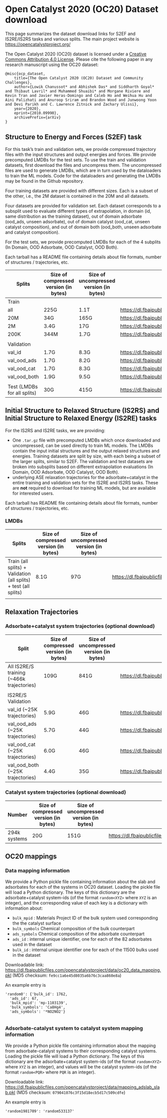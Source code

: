 # Open Catalyst 2020 (OC20) Dataset download


This page summarizes the dataset download links for S2EF and IS2RE/IS2RS tasks and various splits. The main project website is https://opencatalystproject.org/ 

The Open Catalyst 2020 (OC20) dataset is licensed under a [Creative Commons Attribution 4.0 License](https://creativecommons.org/licenses/by/4.0/legalcode). Please cite the following paper in any research manuscript using the OC20 dataset:


```
@misc{ocp_dataset,
    title={The Open Catalyst 2020 (OC20) Dataset and Community Challenges},
    author={Lowik Chanussot* and Abhishek Das* and Siddharth Goyal* and Thibaut Lavril* and Muhammed Shuaibi* and Morgane Riviere and Kevin Tran and Javier Heras-Domingo and Caleb Ho and Weihua Hu and Aini Palizhati and Anuroop Sriram and Brandon Wood and Junwoong Yoon and Devi Parikh and C. Lawrence Zitnick and Zachary Ulissi},
    year={2020},
    eprint={2010.09990},
    archivePrefix={arXiv}
}
```



## Structure to Energy and Forces (S2EF) task

For this task’s train and validation sets, we provide compressed trajectory files with the input structures and output energies and forces.  We provide precomputed LMDBs for the test sets. To use the train and validation datasets, first download the files and uncompress them. The uncompressed files are used to generate LMDBs, which are in turn used by the dataloaders to train the ML models. Code for the dataloaders and generating the LMDBs may be found in the Github repository.

Four training datasets are provided with different sizes. Each is a subset of the other, i.e., the 2M dataset is contained in the 20M and all datasets.

Four datasets are provided for validation set. Each dataset corresponds to a subsplit used to evaluate different types of extrapolation, in domain (id, same distribution as the training dataset), out of domain adsorbate (ood_ads, unseen adsorbate), out of domain catalyst (ood_cat, unseen catalyst composition), and out of domain both (ood_both, unseen adsorbate and catalyst composition).

For the test sets, we provide precomputed LMDBs for each of the 4 subplits (In Domain, OOD Adsorbate, OOD Catalyst, OOD Both).

Each tarball has a README file containing details about file formats, number of structures / trajectories, etc.

|Splits	|Size of compressed version (in bytes)	|Size of uncompressed version (in bytes)	|Downloadable link	|MD5 checksum	|
|---	|---	|---	|---	|---	|
|Train	|	|	|	|	|
|all	|225G	|1.1T	|https://dl.fbaipublicfiles.com/opencatalystproject/data/s2ef_train_all.tar	|12a7087bfd189a06ccbec9bc7add2bcd	|
|20M	|34G	|165G	|https://dl.fbaipublicfiles.com/opencatalystproject/data/s2ef_train_20M.tar	|953474cb93f0b08cdc523399f03f7c36	|
|2M	|3.4G	|17G	|https://dl.fbaipublicfiles.com/opencatalystproject/data/s2ef_train_2M.tar	|863bc983245ffc0285305a1850e19cf7	|
|200K	|344M	|1.7G	|https://dl.fbaipublicfiles.com/opencatalystproject/data/s2ef_train_200K.tar	|f8d0909c2623a393148435dede7d3a46	|
|	|	|	|	|	|
|Validation	|	|	|	|	|
|val_id	|1.7G	|8.3G	|https://dl.fbaipublicfiles.com/opencatalystproject/data/s2ef_val_id.tar	|f57f7f5c1302637940f2cc858e789410	|
|val_ood_ads	|1.7G	|8.2G	|https://dl.fbaipublicfiles.com/opencatalystproject/data/s2ef_val_ood_ads.tar	|431ab0d7557a4639605ba8b67793f053	|
|val_ood_cat	|1.7G	|8.3G	|https://dl.fbaipublicfiles.com/opencatalystproject/data/s2ef_val_ood_cat.tar	|532d6cd1fe541a0ddb0aa0f99962b7db	|
|val_ood_both	|1.9G	|9.5G	|https://dl.fbaipublicfiles.com/opencatalystproject/data/s2ef_val_ood_both.tar	|5731862978d80502bbf7017d68c2c729	|
|	|	|	|	|	|
|Test (LMDBs for all splits)	|30G	|415G	|https://dl.fbaipublicfiles.com/opencatalystproject/data/s2ef_test_lmdbs.tar.gz	|bcada432482f6e87b24e14b6b744992a	|





## Initial Structure to Relaxed Structure (IS2RS) and Initial Structure to Relaxed Energy (IS2RE) tasks

For the IS2RS and IS2RE tasks, we are providing:

* One `.tar.gz` file with precomputed LMDBs which once downloaded and uncompressed, can be used directly to train ML models. The LMDBs contain the input initial structures and the output relaxed structures and energies. Training datasets are split by size, with each being a subset of the larger splits, similar to S2EF. The validation and test datasets are broken into subsplits based on different extrapolation evaluations (In Domain, OOD Adsorbate, OOD Catalyst, OOD Both).
* underlying ASE relaxation trajectories for the adsorbate+catalyst in the entire training and validation sets for the IS2RE and IS2RS tasks. These are **not** required to download for training ML models, but are available for interested users.


Each tarball has README file containing details about file formats, number of structures / trajectories, etc.


### LMDBs

|Splits	|Size of compressed version (in bytes)	|Size of uncompressed version (in bytes)	|Downloadable link	|MD5 checksum	|
|---	|---	|---	|---	|---	|
|Train (all splits) + Validation (all splits) + test (all splits)	|8.1G	|97G	|https://dl.fbaipublicfiles.com/opencatalystproject/data/is2res_train_val_test_lmdbs.tar.gz	|cfc04dd2f87b4102ab2f607240d25fb1	|
|	|	|	|	|	|




## Relaxation Trajectories

### Adsorbate+catalyst system trajectories (optional download)

|Split 	|Size of compressed version (in bytes)	|Size of uncompressed version (in bytes)	|Downloadable link	|MD5 checksum	|
|---	|---	|---	|---	|---	|
|All IS2RE/S training (~466k trajectories)	|109G	|841G	|https://dl.fbaipublicfiles.com/opencatalystproject/data/is2res_train_trajectories.tar	|9e3ed4d1e497bfdce4472ee70455edef	|
|	|	|	|	|	|
|IS2RE/S Validation	|	|	|	|	|
|val_id (~25K trajectories)	|5.9G	|46G	|https://dl.fbaipublicfiles.com/opencatalystproject/data/is2res_val_id_trajectories.tar	|fcb71363018fb1e7127db2500e39e11a	|
|val_ood_ads (~25K trajectories)	|5.7G	|44G	|https://dl.fbaipublicfiles.com/opencatalystproject/data/is2res_val_ood_ads_trajectories.tar	|5ced8ea84584aa229d31e693e0fb090f	|
|val_ood_cat (~25K trajectories)	|6.0G	|46G	|https://dl.fbaipublicfiles.com/opencatalystproject/data/is2res_val_ood_cat_trajectories.tar	|88dcc02fd8c174a72d2c416878fc44ff	|
|val_ood_both (~25K trajectories)	|4.4G	|35G	|https://dl.fbaipublicfiles.com/opencatalystproject/data/is2res_val_ood_both_trajectories.tar	|bc74b6474a13542cc56eaa97bd51adfc	|

### Catalyst system trajectories (optional download)

|Number	|Size of compressed version (in bytes)	|Size of uncompressed version (in bytes)	|Downloadable link	|MD5 checksum	|
|---	|---	|---	|---	|---	|
|294k systems	|20G	|151G	|https://dl.fbaipublicfiles.com/opencatalystproject/data/slab_trajectories.tar	|347f4183465810e9b384e7a033baefc7	|



## OC20 mappings

### Data mapping information

We provide a Python pickle file containing information about the slab and adsorbates for each of the systems in OC20 dataset. Loading the pickle file will load a Python dictionary. The keys of this dictionary are the adsorbate+catalyst system-ids (of the format `random<XYZ>`  where `XYZ` is an integer), and the corresponding value of each key is a dictionary with information about:

* `bulk_mpid` : Materials Project ID of the bulk system used corresponding the the catalyst surface
* `bulk_symbols`  Chemical composition of the bulk counterpart
* `ads_symbols`  Chemical composition of the adsorbate counterpart
* `ads_id` : internal unique identifier, one for each of the 82 adsorbates used in the dataset
* `bulk_id` : internal unique identifier one for each of the 11500 bulks used in the dataset


Downloadable link: https://dl.fbaipublicfiles.com/opencatalystproject/data/oc20_data_mapping.pkl (MD5 checksum: `fe9cc1a6e45d8035a6b76c3caa860e8a`)

An example entry is 

```
'random0': {'bulk_id': 1762,
  'ads_id': 67,
  'bulk_mpid': 'mp-1103139',
  'bulk_symbols': 'Ca8Hg4',
  'ads_symbols': '*NO2NO2'}
  
```



### Adsorbate-catalyst system to catalyst system mapping information

We provide a Python pickle file containing information about the mapping from adsorbate-catalyst systems to their corresponding catalyst systems. Loading the pickle file will load a Python dictionary. The keys of this dictionary are the adsorbate+catalyst system-ids (of the format `random<XYZ>`  where `XYZ` is an integer), and values will be the catalyst system-ids (of the format `random<PQR>` where `PQR` is an integer).

Downloadable link: https://dl.fbaipublicfiles.com/opencatalystproject/data/mapping_adslab_slab.pkl (MD5 checksum: `079041076c3f15d18ecb5d17c509cdfe`)

An example entry is

```
'random1981709': 'random533137'
```






